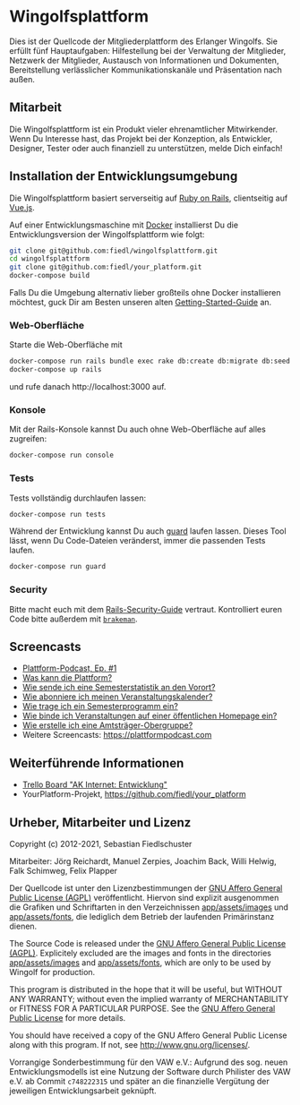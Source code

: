 # Wingolfsplattform

Dies ist der Quellcode der Mitgliederplattform des Erlanger Wingolfs. Sie erfüllt fünf Hauptaufgaben: Hilfestellung bei der Verwaltung der Mitglieder, Netzwerk der Mitglieder, Austausch von Informationen und Dokumenten, Bereitstellung verlässlicher Kommunikationskanäle und Präsentation nach außen.

## Mitarbeit

Die Wingolfsplattform ist ein Produkt vieler ehrenamtlicher Mitwirkender. Wenn Du Interesse hast, das Projekt bei der Konzeption, als Entwickler, Designer, Tester oder auch finanziell zu unterstützen, melde Dich einfach!

## Installation der Entwicklungsumgebung

Die Wingolfsplattform basiert serverseitig auf [Ruby on Rails](http://rubyonrails.org/), clientseitig auf [Vue.js](https://vuejs.org).

Auf einer Entwicklungsmaschine mit [Docker](https://www.docker.com) installierst Du die Entwicklungsversion der Wingolfsplattform wie folgt:

```bash
git clone git@github.com:fiedl/wingolfsplattform.git
cd wingolfsplattform
git clone git@github.com:fiedl/your_platform.git
docker-compose build
```

Falls Du die Umgebung alternativ lieber großteils ohne Docker installieren möchtest, guck Dir am Besten unseren alten [Getting-Started-Guide](https://github.com/fiedl/wingolfsplattform/wiki/Getting-Started) an.

### Web-Oberfläche

Starte die Web-Oberfläche mit

```bash
docker-compose run rails bundle exec rake db:create db:migrate db:seed
docker-compose up rails
```

und rufe danach http://localhost:3000 auf.

### Konsole

Mit der Rails-Konsole kannst Du auch ohne Web-Oberfläche auf alles zugreifen:

```bash
docker-compose run console
```

### Tests

Tests vollständig durchlaufen lassen:

```bash
docker-compose run tests
```

Während der Entwicklung kannst Du auch [guard](https://github.com/guard/guard) laufen lassen. Dieses Tool lässt, wenn Du Code-Dateien veränderst, immer die passenden Tests laufen.

```bash
docker-compose run guard
```

### Security

Bitte macht euch mit dem [Rails-Security-Guide](http://guides.rubyonrails.org/security.html) vertraut. Kontrolliert euren Code bitte außerdem mit [`brakeman`](https://github.com/presidentbeef/brakeman).


## Screencasts

* [Plattform-Podcast, Ep. #1](https://plattformpodcast.com/1)
* [Was kann die Plattform?](https://youtu.be/xAiQo1wOq5Y)
* [Wie sende ich eine Semesterstatistik an den Vorort?](https://youtu.be/BeqTjedVP8Y)
* [Wie abonniere ich meinen Veranstaltungskalender?](https://youtu.be/ryHnG9fsglg)
* [Wie trage ich ein Semesterprogramm ein?](https://youtu.be/wmP_4n0SGpM)
* [Wie binde ich Veranstaltungen auf einer öffentlichen Homepage ein?](https://youtu.be/4wAdcpLiAfE)
* [Wie erstelle ich eine Amtsträger-Obergruppe?](https://youtu.be/AjROKOdXA8M)
* Weitere Screencasts: https://plattformpodcast.com

## Weiterführende Informationen

* [Trello Board "AK Internet: Entwicklung"](https://trello.com/board/ak-internet-entwicklung/50006d110ad48e941e8496d2)
* YourPlatform-Projekt, https://github.com/fiedl/your_platform


## Urheber, Mitarbeiter und Lizenz

Copyright (c) 2012-2021, Sebastian Fiedlschuster

Mitarbeiter: Jörg Reichardt, Manuel Zerpies, Joachim Back, Willi Helwig, Falk Schimweg, Felix Plapper

Der Quellcode ist unter den Lizenzbestimmungen der [GNU Affero General Public License (AGPL)](AGPL.txt) veröffentlicht. Hiervon sind explizit ausgenommen die Grafiken und Schriftarten in den Verzeichnissen [app/assets/images](app/assets/images) und [app/assets/fonts](app/assets/fonts), die lediglich dem Betrieb der laufenden Primärinstanz dienen.

The Source Code is released under the [GNU Affero General Public License (AGPL)](AGPL.txt). Explicitely excluded are the images and fonts in the directories [app/assets/images](app/assets/images) and [app/assets/fonts](app/assets/fonts), which are only to be used by Wingolf for production.

This program is distributed in the hope that it will be useful,
but WITHOUT ANY WARRANTY; without even the implied warranty of
MERCHANTABILITY or FITNESS FOR A PARTICULAR PURPOSE.  See the
[GNU Affero General Public License](AGPL.txt) for more details.

You should have received a copy of the GNU Affero General Public License
along with this program.  If not, see <http://www.gnu.org/licenses/>.

Vorrangige Sonderbestimmung für den VAW e.V.: Aufgrund des sog. neuen Entwicklungsmodells ist eine Nutzung der Software durch Philister des VAW e.V. ab Commit `c748222315` und später an die finanzielle Vergütung der jeweiligen Entwicklungsarbeit geknüpft.
